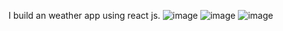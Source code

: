I build an weather app using react js.
![image](https://github.com/user-attachments/assets/90ffca73-ad81-4d9b-a321-db0b1a504569)
![image](https://github.com/user-attachments/assets/d5e21ac8-7336-4102-bda9-68cb83d31f3d)
![image](https://github.com/user-attachments/assets/864d0ebc-e733-4d15-9a82-37f5a0a4df58)
